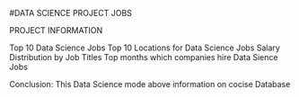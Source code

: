 #DATA SCIENCE PROJECT JOBS


     
PROJECT INFORMATION

Top 10 Data Science Jobs
Top 10 Locations for Data Science Jobs
Salary Distribution by Job Titles
Top months which companies hire Data Sience Jobs


 Conclusion:
             This Data Science mode above information on cocise Database
